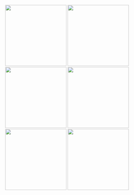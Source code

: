 <p align="center">
  <img src="https://github.com/user-attachments/assets/99d9ef5e-4a46-4e1d-bb33-6ec979feb1f5" width="200"/>
  <img src="https://github.com/user-attachments/assets/dbbf0384-299b-43d5-ab45-d081d5b033e7" width="200"/>
  <img src="https://github.com/user-attachments/assets/fa1175b5-fd4e-4fc4-976f-0ccc57e87f04" width="200"/>
  <img src="https://github.com/user-attachments/assets/867929ab-91ed-4988-9b24-3c83cef5d03f" width="200"/>
  <img src="https://github.com/user-attachments/assets/2cba279b-ce58-49c8-8eb8-eeef8ed4b293" width="200"/>
  <img src="https://github.com/user-attachments/assets/666497b0-1f84-4edf-a2fc-e26eccb315e2" width="200"/>
</p>
